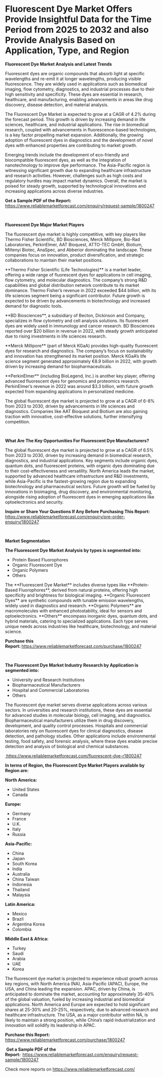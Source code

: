 <p><h1>Fluorescent Dye Market Offers Provide Insightful Data for the Time Period from 2025 to 2032 and also Provide Analysis Based on Application, Type, and Region</h1></p><p><strong>Fluorescent Dye Market Analysis and Latest Trends</strong></p>
<p><p>Fluorescent dyes are organic compounds that absorb light at specific wavelengths and re-emit it at longer wavelengths, producing visible fluorescence. They are widely used in applications such as biomedical imaging, flow cytometry, diagnostics, and industrial processes due to their high sensitivity and specificity. These dyes are essential in research, healthcare, and manufacturing, enabling advancements in areas like drug discovery, disease detection, and material analysis.</p><p>The Fluorescent Dye Market is expected to grow at a CAGR of 4.2% during the forecast period. This growth is driven by increasing demand in life sciences, healthcare, and industrial applications. The rise in biomedical research, coupled with advancements in fluorescence-based technologies, is a key factor propelling market expansion. Additionally, the growing adoption of fluorescent dyes in diagnostics and the development of novel dyes with enhanced properties are contributing to market growth.</p><p>Emerging trends include the development of eco-friendly and biocompatible fluorescent dyes, as well as the integration of nanotechnology to improve dye performance. The Asia-Pacific region is witnessing significant growth due to expanding healthcare infrastructure and research activities. However, challenges such as high costs and regulatory hurdles may impact market dynamics. Overall, the market is poised for steady growth, supported by technological innovations and increasing applications across diverse industries.</p></p>
<p><strong>Get a Sample PDF of the Report:&nbsp;</strong> <a href="https://www.reliablemarketforecast.com/enquiry/request-sample/1800247?utm_campaign=1903&utm_medium=2&utm_source=Github&utm_content=ia&utm_term=26012025&utm_id=fluorescent-dye">https://www.reliablemarketforecast.com/enquiry/request-sample/1800247</a></p>
<p>&nbsp;</p>
<p><strong>Fluorescent Dye Major Market Players</strong></p>
<p><p>The fluorescent dye market is highly competitive, with key players like Thermo Fisher Scientific, BD Biosciences, Merck Millipore, Bio-Rad Laboratories, PerkinElmer, AAT Bioquest, ATTO-TEC GmbH, Biotium, Miltenyi Biotec, AnaSpec, and Abberior dominating the landscape. These companies focus on innovation, product diversification, and strategic collaborations to maintain their market positions.</p><p>**Thermo Fisher Scientific (Life Technologies)** is a market leader, offering a wide range of fluorescent dyes for applications in cell imaging, flow cytometry, and molecular diagnostics. The company’s strong R&D capabilities and global distribution network contribute to its market dominance. Thermo Fisher’s revenue in 2022 exceeded $44 billion, with its life sciences segment being a significant contributor. Future growth is expected to be driven by advancements in biotechnology and increased demand for diagnostic tools.</p><p>**BD Biosciences**, a subsidiary of Becton, Dickinson and Company, specializes in flow cytometry and cell analysis solutions. Its fluorescent dyes are widely used in immunology and cancer research. BD Biosciences reported over $20 billion in revenue in 2022, with steady growth anticipated due to rising investments in life sciences research.</p><p>**Merck Millipore** (part of Merck KGaA) provides high-quality fluorescent dyes for research and diagnostics. The company’s focus on sustainability and innovation has strengthened its market position. Merck KGaA’s life science segment generated approximately €8.9 billion in 2022, with growth driven by increasing demand for biopharmaceuticals.</p><p>**PerkinElmer** (including BioLegend, Inc.) is another key player, offering advanced fluorescent dyes for genomics and proteomics research. PerkinElmer’s revenue in 2022 was around $3.3 billion, with future growth expected from expanding applications in personalized medicine.</p><p>The global fluorescent dye market is projected to grow at a CAGR of 6-8% from 2023 to 2030, driven by advancements in life sciences and diagnostics. Companies like AAT Bioquest and Biotium are also gaining traction with innovative, cost-effective solutions, further intensifying competition.</p></p>
<p>&nbsp;</p>
<p><strong>What Are The Key Opportunities For Fluorescent Dye Manufacturers?</strong></p>
<p><p>The global fluorescent dye market is projected to grow at a CAGR of 6.5% from 2023 to 2030, driven by increasing demand in biomedical research, diagnostics, and industrial applications. Key segments include organic dyes, quantum dots, and fluorescent proteins, with organic dyes dominating due to their cost-effectiveness and versatility. North America leads the market, supported by advanced healthcare infrastructure and R&D investments, while Asia-Pacific is the fastest-growing region due to expanding biotechnology and pharmaceutical sectors. Future growth will be fueled by innovations in bioimaging, drug discovery, and environmental monitoring, alongside rising adoption of fluorescent dyes in emerging applications like optoelectronics and security.</p></p>
<p><strong>Inquire or Share Your Questions If Any Before Purchasing This Report:</strong> <a href="https://www.reliablemarketforecast.com/enquiry/pre-order-enquiry/1800247?utm_campaign=1903&utm_medium=2&utm_source=Github&utm_content=ia&utm_term=26012025&utm_id=fluorescent-dye">https://www.reliablemarketforecast.com/enquiry/pre-order-enquiry/1800247</a></p>
<p>&nbsp;</p>
<p><strong>Market Segmentation</strong></p>
<p><strong>The Fluorescent Dye Market Analysis by types is segmented into:</strong></p>
<p><ul><li>Protein Based Fluorophores</li><li>Organic Fluorescent Dye</li><li>Organic Polymers</li><li>Others</li></ul></p>
<p><p>The **Fluorescent Dye Market** includes diverse types like **Protein-Based Fluorophores**, derived from natural proteins, offering high specificity and brightness for biological imaging. **Organic Fluorescent Dyes** are synthetic compounds with tunable emission wavelengths, widely used in diagnostics and research. **Organic Polymers** are macromolecules with enhanced photostability, ideal for sensors and optoelectronics. **Others** encompass inorganic dyes, quantum dots, and hybrid materials, catering to specialized applications. Each type serves unique needs across industries like healthcare, biotechnology, and material science.</p></p>
<p><strong>Purchase this Report:&nbsp;</strong><a href="https://www.reliablemarketforecast.com/purchase/1800247?utm_campaign=1903&utm_medium=2&utm_source=Github&utm_content=ia&utm_term=26012025&utm_id=fluorescent-dye">https://www.reliablemarketforecast.com/purchase/1800247</a></p>
<p>&nbsp;</p>
<p><strong>The Fluorescent Dye Market Industry Research by Application is segmented into:</strong></p>
<p><ul><li>University and Research Institutions</li><li>Biopharmaceutical Manufacturers</li><li>Hospital and Commercial Laboratories</li><li>Others</li></ul></p>
<p><p>The fluorescent dye market serves diverse applications across various sectors. In universities and research institutions, these dyes are essential for advanced studies in molecular biology, cell imaging, and diagnostics. Biopharmaceutical manufacturers utilize them in drug discovery, development, and quality control processes. Hospitals and commercial laboratories rely on fluorescent dyes for clinical diagnostics, disease detection, and pathology studies. Other applications include environmental testing, food safety, and forensic analysis, where these dyes enable precise detection and analysis of biological and chemical substances.</p></p>
<p><a href="https://www.reliablemarketforecast.com/fluorescent-dye-r1800247?utm_campaign=1903&utm_medium=2&utm_source=Github&utm_content=ia&utm_term=26012025&utm_id=fluorescent-dye">&nbsp;https://www.reliablemarketforecast.com/fluorescent-dye-r1800247</a></p>
<p><strong>In terms of Region, the Fluorescent Dye Market Players available by Region are:</strong></p>
<p>
    <p> <strong> North America: </strong>
        <ul>
            <li>United States</li>
            <li>Canada</li>
        </ul>
        </p> 
    <p> <strong> Europe: </strong>
        <ul>
            <li>Germany</li>
            <li>France</li>
            <li>U.K.</li>
            <li>Italy</li>
            <li>Russia</li>
        </ul>
        </p> 
    <p> <strong> Asia-Pacific: </strong>
        <ul>
            <li>China</li>
            <li>Japan</li>
            <li>South Korea</li>
            <li>India</li>
            <li>Australia</li>
            <li>China Taiwan</li>
            <li>Indonesia</li>
            <li>Thailand</li>
            <li>Malaysia</li>
        </ul>
        </p> 
    <p> <strong> Latin America: </strong>
        <ul>
            <li>Mexico</li>
            <li>Brazil</li>
            <li>Argentina Korea</li>
            <li>Colombia</li>
        </ul>
        </p> 
    <p> <strong> Middle East & Africa: </strong>
        <ul>
            <li>Turkey</li>
            <li>Saudi</li>
            <li>Arabia</li>
            <li>UAE</li>
            <li>Korea</li>
        </ul>
    </p>
    </p>
<p><p>The fluorescent dye market is projected to experience robust growth across key regions, with North America (NA), Asia-Pacific (APAC), Europe, the USA, and China leading the expansion. APAC, driven by China, is anticipated to dominate the market, accounting for approximately 35-40% of the global valuation, fueled by increasing industrial and biomedical applications. North America and Europe are expected to hold significant shares at 25-30% and 20-25%, respectively, due to advanced research and healthcare infrastructure. The USA, as a major contributor within NA, is likely to maintain a strong position, while China’s rapid industrialization and innovation will solidify its leadership in APAC.</p></p>
<p><strong>Purchase this Report: </strong><a href="https://www.reliablemarketforecast.com/purchase/1800247?utm_campaign=1903&utm_medium=2&utm_source=Github&utm_content=ia&utm_term=26012025&utm_id=fluorescent-dye">https://www.reliablemarketforecast.com/purchase/1800247</a></p>
<p>&nbsp;<strong>Get a Sample PDF of the Report:&nbsp;&nbsp;</strong><a href="https://www.reliablemarketforecast.com/enquiry/request-sample/1800247?utm_campaign=1903&utm_medium=2&utm_source=Github&utm_content=ia&utm_term=26012025&utm_id=fluorescent-dye">https://www.reliablemarketforecast.com/enquiry/request-sample/1800247</a></p>
<p><strong></strong></p>
<p>Check more reports on <a href="https://www.reliablemarketforecast.com/?utm_campaign=1903&utm_medium=2&utm_source=Github&utm_content=ia&utm_term=26012025&utm_id=fluorescent-dye">https://www.reliablemarketforecast.com/</a></p>